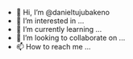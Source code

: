 - 👋 Hi, I’m @danieltujubakeno
- 👀 I’m interested in ...
- 🌱 I’m currently learning ...
- 💞️ I’m looking to collaborate on ...
- 📫 How to reach me ...

<!---
danieltujubakeno/danieltujubakeno is a ✨ special ✨ repository because its `README.md` (this file) appears on your GitHub profile.
You can click the Preview link to take a look at your changes.
--->
